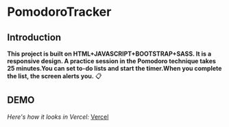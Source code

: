# PomodoroTracker

## Introduction

**This project is built on HTML+JAVASCRIPT+BOOTSTRAP+SASS. It is a responsive design. A practice session in the Pomodoro technique takes 25 minutes.You can set to-do lists and start the timer.When you complete the list, the screen alerts you.** :clipboard:

## DEMO

 *Here's how it looks in Vercel:* [Vercel](https://pomodoro-tracker-ten.vercel.app/)



